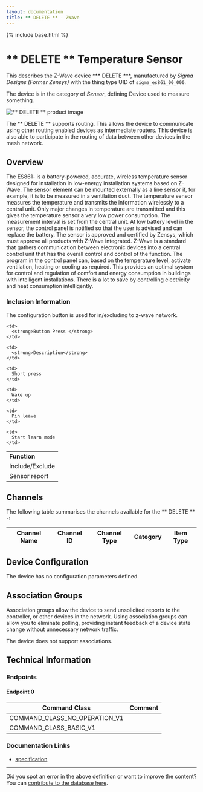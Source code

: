 ```yaml
---
layout: documentation
title: ** DELETE ** - ZWave
---
```


{% include base.html %}

# \*\* DELETE \*\* Temperature Sensor
This describes the Z-Wave device *** DELETE ***, manufactured by *Sigma Designs (Former Zensys)* with the thing type UID of ```sigma_es861_00_000```.

The device is in the category of *Sensor*, defining Device used to measure something.

![** DELETE ** product image](https://www.cd-jackson.com/zwave_device_uploads/394/394_default.jpg)


The ** DELETE ** supports routing. This allows the device to communicate using other routing enabled devices as intermediate routers.  This device is also able to participate in the routing of data between other devices in the mesh network.

## Overview

The ES861- is a battery-powered, accurate, wireless temperature sensor designed for installation in low-energy installation systems based on Z-Wave. The sensor element can be mounted externally as a line sensor if, for example, it is to be measured in a ventilation duct. The temperature sensor measures the temperature and transmits the information wirelessly to a central unit. Only major changes in temperature are transmitted and this gives the temperature sensor a very low power consumption. The measurement interval is set from the central unit. At low battery level in the sensor, the control panel is notified so that the user is advised and can replace the battery. The sensor is approved and certified by Zensys, which must approve all products with Z-Wave integrated. Z-Wave is a standard that gathers communication between electronic devices into a central control unit that has the overall control and control of the function. The program in the control panel can, based on the temperature level, activate ventilation, heating or cooling as required. This provides an optimal system for control and regulation of comfort and energy consumption in buildings with intelligent installations. There is a lot to save by controlling electricity and heat consumption intelligently.

### Inclusion Information

The configuration button is used for in/excluding to z-wave network.

<table>
  <tr>
    <td>
      <strong>Function</strong>
    </td>
    
    <td>
      <strong>Button Press </strong>
    </td>
    
    <td>
      <strong>Description</strong>
    </td>
  </tr>
  
  <tr>
    <td>
      Include/Exclude
    </td>
    
    <td>
      Short press
    </td>
    
    <td>
      Wake up
    </td>
  </tr>
  
  <tr>
    <td>
      Sensor report
    </td>
    
    <td>
      Pin leave
    </td>
    
    <td>
      Start learn mode
    </td>
  </tr>
</table>

## Channels

The following table summarises the channels available for the ** DELETE ** -:

| Channel Name | Channel ID | Channel Type | Category | Item Type |
|--------------|------------|--------------|----------|-----------|



## Device Configuration

The device has no configuration parameters defined.

## Association Groups

Association groups allow the device to send unsolicited reports to the controller, or other devices in the network. Using association groups can allow you to eliminate polling, providing instant feedback of a device state change without unnecessary network traffic.

The device does not support associations.
## Technical Information

### Endpoints

#### Endpoint 0

| Command Class | Comment |
|---------------|---------|
| COMMAND_CLASS_NO_OPERATION_V1| |
| COMMAND_CLASS_BASIC_V1| |

### Documentation Links

* [specification](https://www.cd-jackson.com/zwave_device_uploads/394/Temperature-sensor-specification-ver03.pdf)

---

Did you spot an error in the above definition or want to improve the content?
You can [contribute to the database here](http://www.cd-jackson.com/index.php/zwave/zwave-device-database/zwave-device-list/devicesummary/394).
